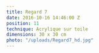 ```yaml
---
title: Regard 7
date: 2016-10-16 14:46:00 Z
position: 11
technique: Acrylique sur toile
dimensions: 30 x 30 cm
photo: "/uploads/Regard7_hd.jpg"
---
```



